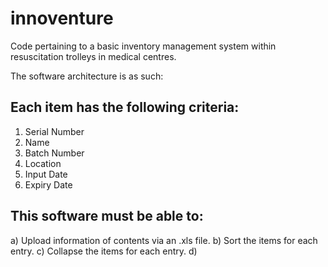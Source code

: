 # innoventure
Code pertaining to a basic inventory management system within resuscitation trolleys in medical centres.

The software architecture is as such:

Each item has the following criteria:
-------------------------------------
  1) Serial Number
  2) Name
  3) Batch Number
  4) Location
  5) Input Date
  6) Expiry Date
  
This software must be able to:
------------------------------
  a) Upload information of contents via an .xls file.
  b) Sort the items for each entry.
  c) Collapse the items for each entry.
  d) 

